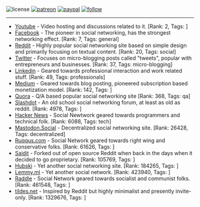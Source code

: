 ![license](https://img.shields.io/github/license/prahladyeri/siterank-stats.svg)
[![patreon](https://img.shields.io/badge/Patreon-brown.svg?logo=patreon)](https://www.patreon.com/prahladyeri)
[![paypal](https://img.shields.io/badge/PayPal-blue.svg?logo=paypal)](https://www.paypal.com/cgi-bin/webscr?cmd=_s-xclick&hosted_button_id=JM8FUXNFUK6EU)
[![follow](https://img.shields.io/twitter/follow/prahladyeri.svg?style=social)](https://twitter.com/prahladyeri)

---
- [Youtube](https://www.youtube.com/) - Video hosting and discussions related to it. [Rank: 2, Tags: ]
- [Facebook](https://www.facebook.com/) - The pioneer in social networking, has the strongest networking effect. [Rank: 7, Tags: general]
- [Reddit](https://www.reddit.com) - Highly popular social networking site based on simple design and primarily focusing on textual content. [Rank: 20, Tags: social]
- [Twitter](https://twitter.com/) - Focuses on micro-blogging posts called "tweets", popular with entrepreneurs and businesses. [Rank: 37, Tags: micro-blogging]
- [Linkedin](https://www.linkedin.com/) - Geared towards professional interaction and work related stuff. [Rank: 49, Tags: professionals]
- [Medium](https://medium.com/) - Geared towards blog posting, pioneered subscription based monetization model. [Rank: 142, Tags: ]
- [Quora](https://www.quora.com/) - Q/A based popular social networking site [Rank: 368, Tags: qa]
- [Slashdot](https://slashdot.org/) - An old school social networking forum, at least as old as reddit. [Rank: 4978, Tags: ]
- [Hacker News](https://news.ycombinator.com) - Social Newtwork geared towards programmers and technical folk. [Rank: 6088, Tags: tech]
- [Mastodon.Social](https://mastodon.social/) - Decentralized social networking site. [Rank: 26428, Tags: decentralized]
- [Ruqqus.com](https://ruqqus.com/) - Social Network geared towards right wing and conservative folks. [Rank: 61626, Tags: ]
- [Saidit](https://saidit.net/) - Forked out of open source Reddit when back in the days when it decided to go proprietary. [Rank: 105769, Tags: ]
- [Hubski](https://hubski.com/) - Yet another social networking site. [Rank: 184265, Tags: ]
- [Lemmy.ml](https://lemmy.ml/) - Yet another social network. [Rank: 423940, Tags: ]
- [Raddle](https://raddle.me/) - Social Network geared towards socialist and communist folks. [Rank: 461548, Tags: ]
- [tildes.net](https://tildes.net/) - Inspired by Reddit but highly minimalist and presently invite-only. [Rank: 1329676, Tags: ]

